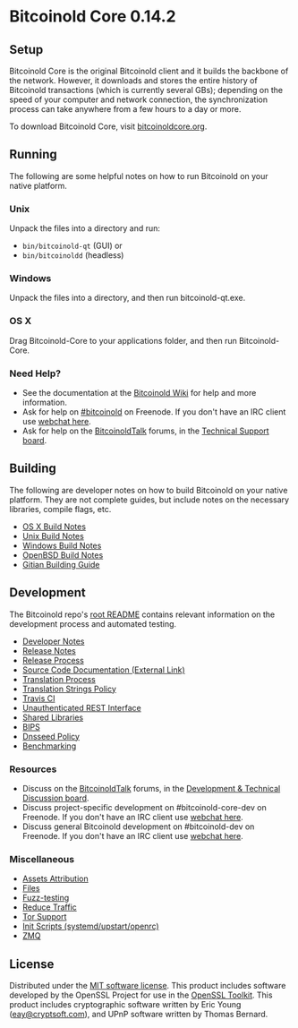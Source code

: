 Bitcoinold Core 0.14.2
=====================

Setup
---------------------
Bitcoinold Core is the original Bitcoinold client and it builds the backbone of the network. However, it downloads and stores the entire history of Bitcoinold transactions (which is currently several GBs); depending on the speed of your computer and network connection, the synchronization process can take anywhere from a few hours to a day or more.

To download Bitcoinold Core, visit [bitcoinoldcore.org](https://bitcoinoldcore.org/en/releases/).

Running
---------------------
The following are some helpful notes on how to run Bitcoinold on your native platform.

### Unix

Unpack the files into a directory and run:

- `bin/bitcoinold-qt` (GUI) or
- `bin/bitcoinoldd` (headless)

### Windows

Unpack the files into a directory, and then run bitcoinold-qt.exe.

### OS X

Drag Bitcoinold-Core to your applications folder, and then run Bitcoinold-Core.

### Need Help?

* See the documentation at the [Bitcoinold Wiki](https://en.bitcoinold.it/wiki/Main_Page)
for help and more information.
* Ask for help on [#bitcoinold](http://webchat.freenode.net?channels=bitcoinold) on Freenode. If you don't have an IRC client use [webchat here](http://webchat.freenode.net?channels=bitcoinold).
* Ask for help on the [BitcoinoldTalk](https://bitcoinoldtalk.org/) forums, in the [Technical Support board](https://bitcoinoldtalk.org/index.php?board=4.0).

Building
---------------------
The following are developer notes on how to build Bitcoinold on your native platform. They are not complete guides, but include notes on the necessary libraries, compile flags, etc.

- [OS X Build Notes](build-osx.md)
- [Unix Build Notes](build-unix.md)
- [Windows Build Notes](build-windows.md)
- [OpenBSD Build Notes](build-openbsd.md)
- [Gitian Building Guide](gitian-building.md)

Development
---------------------
The Bitcoinold repo's [root README](/README.md) contains relevant information on the development process and automated testing.

- [Developer Notes](developer-notes.md)
- [Release Notes](release-notes.md)
- [Release Process](release-process.md)
- [Source Code Documentation (External Link)](https://dev.visucore.com/bitcoinold/doxygen/)
- [Translation Process](translation_process.md)
- [Translation Strings Policy](translation_strings_policy.md)
- [Travis CI](travis-ci.md)
- [Unauthenticated REST Interface](REST-interface.md)
- [Shared Libraries](shared-libraries.md)
- [BIPS](bips.md)
- [Dnsseed Policy](dnsseed-policy.md)
- [Benchmarking](benchmarking.md)

### Resources
* Discuss on the [BitcoinoldTalk](https://bitcoinoldtalk.org/) forums, in the [Development & Technical Discussion board](https://bitcoinoldtalk.org/index.php?board=6.0).
* Discuss project-specific development on #bitcoinold-core-dev on Freenode. If you don't have an IRC client use [webchat here](http://webchat.freenode.net/?channels=bitcoinold-core-dev).
* Discuss general Bitcoinold development on #bitcoinold-dev on Freenode. If you don't have an IRC client use [webchat here](http://webchat.freenode.net/?channels=bitcoinold-dev).

### Miscellaneous
- [Assets Attribution](assets-attribution.md)
- [Files](files.md)
- [Fuzz-testing](fuzzing.md)
- [Reduce Traffic](reduce-traffic.md)
- [Tor Support](tor.md)
- [Init Scripts (systemd/upstart/openrc)](init.md)
- [ZMQ](zmq.md)

License
---------------------
Distributed under the [MIT software license](/COPYING).
This product includes software developed by the OpenSSL Project for use in the [OpenSSL Toolkit](https://www.openssl.org/). This product includes
cryptographic software written by Eric Young ([eay@cryptsoft.com](mailto:eay@cryptsoft.com)), and UPnP software written by Thomas Bernard.
